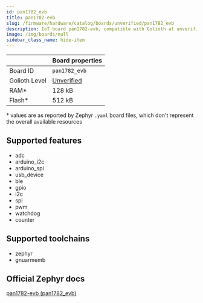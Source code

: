 ```yaml
---
id: pan1782_evb
title: pan1782-evb
slug: /firmware/hardware/catalog/boards/unverified/pan1782_evb
description: IoT board pan1782-evb, compatible with Golioth at unverified level.
image: /img/boards/null
sidebar_class_name: hide-item
---
```


[//]: # (This is an auto-generated file, do not edit! Changes to it will be lost upon re-generation)



|                | Board properties     |
| -------------  | -------------------- |
| Board ID       | `pan1782_evb` |
| Golioth Level  | [Unverified](/firmware/hardware#unverified-boards) |
| RAM*           | 128 kB |
| Flash*         | 512 kB |

\* values are as reported by Zephyr `.yaml` board files, which don't represent the overall available resources



## Supported features

* adc
* arduino_i2c
* arduino_spi
* usb_device
* ble
* gpio
* i2c
* spi
* pwm
* watchdog
* counter

## Supported toolchains

* zephyr
* gnuarmemb

## Official Zephyr docs

[pan1782-evb (pan1782_evb)](https://docs.zephyrproject.org/latest/boards/panasonic/pan1782_evb/doc/index.html)

